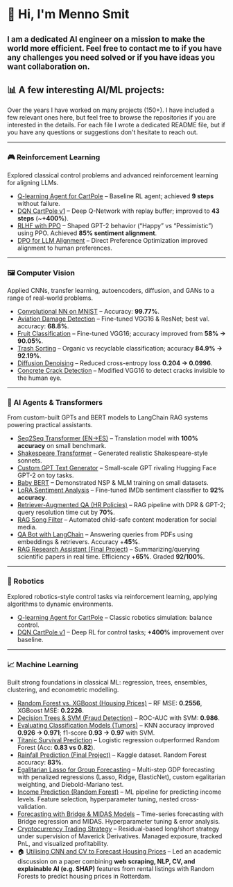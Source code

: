 # 👋 Hi, I'm Menno Smit
<sub>I am a dedicated AI engineer on a mission to make the world more efficient. Feel free to 
contact me to if you have any challenges you need solved or if you have ideas you want 
collaboration on.
---

## 📊 A few interesting AI/ML projects:
Over the years I have worked on many projects (150+). I have included a few relevant ones here, but feel 
free to browse the repositories if you are interested in the details. For each file I wrote a 
dedicated README file, but if you have any questions or suggestions don't hesitate to reach out.

---

### 🎮 Reinforcement Learning
Explored classical control problems and advanced reinforcement learning for aligning LLMs.

- [Q-learning Agent for CartPole](https://github.com/mennosmit-dev/AI-Engineer-Certificate/blob/main/03_Deep_Learning_with_Keras_and_TensorFlow/q_learning_agent_cartpole.py) – Baseline RL agent; achieved **9 steps** without failure.  
- [DQN CartPole v1](https://github.com/mennosmit-dev/AI-Engineer-Certificate/blob/main/03_Deep_Learning_with_Keras_and_TensorFlow/dqn_cartpolev1.py) – Deep Q-Network with replay buffer; improved to **43 steps** (~**+400%**).  
- [RLHF with PPO](https://github.com/mennosmit-dev/AI-Engineer-Certificate/blob/main/11_Generative_AI_Advance_Fine-Tuning_for_LLMs/rlhf_ppo_sentiment.py) – Shaped GPT-2 behavior (“Happy” vs “Pessimistic”) using PPO. Achieved **85% sentiment alignment**.  
- [DPO for LLM Alignment](https://github.com/mennosmit-dev/AI-Engineer-Certificate/blob/main/11_Generative_AI_Advance_Fine-Tuning_for_LLMs/dpo_llm_alignment.py) – Direct Preference Optimization improved alignment to human preferences.

---

### 🖼️ Computer Vision
Applied CNNs, transfer learning, autoencoders, diffusion, and GANs to a range of real-world problems.

- [Convolutional NN on MNIST](https://github.com/mennosmit-dev/AI-Engineer-Certificate/blob/main/02_Introduction_to_Neural_Networks/convolutionalnn_mnist) – Accuracy: **99.77%**.  
- [Aviation Damage Detection](https://github.com/mennosmit-dev/AI-Engineer-Certificate/blob/main/02_Introduction_to_Neural_Networks/aviation_damage) – Fine-tuned VGG16 & ResNet; best val. accuracy: **68.8%**.  
- [Fruit Classification](https://github.com/mennosmit-dev/AI-Engineer-Certificate/blob/main/03_Deep_Learning_with_Keras_and_TensorFlow/detecing_fruits) – Fine-tuned VGG16; accuracy improved from **58% → 90.05%**.  
- [Trash Sorting](https://github.com/mennosmit-dev/AI-Engineer-Certificate/blob/main/03_Deep_Learning_with_Keras_and_TensorFlow/trash_sorting) – Organic vs recyclable classification; accuracy **84.9% → 92.19%**.  
- [Diffusion Denoising](https://github.com/mennosmit-dev/AI-Engineer-Certificate/blob/main/03_Deep_Learning_with_Keras_and_TensorFlow/diffusion_denoise.py) – Reduced cross-entropy loss **0.204 → 0.0996**.  
- [Concrete Crack Detection](https://github.com/mennosmit-dev/AI-Engineer-Certificate/blob/main/06_Convolutional_Neural_Networks_with_Keras/concrete_vgg16.py) – Modified VGG16 to detect cracks invisible to the human eye.

---

### 🧠 AI Agents & Transformers
From custom-built GPTs and BERT models to LangChain RAG systems powering practical assistants.

- [Seq2Seq Transformer (EN→ES)](https://github.com/mennosmit-dev/AI-Engineer-Certificate/blob/main/02_Introduction_to_Neural_Networks/transformer_seq2seq_translation) – Translation model with **100% accuracy** on small benchmark.  
- [Shakespeare Transformer](https://github.com/mennosmit-dev/AI-Engineer-Certificate/blob/main/03_Deep_Learning_with_Keras_and_TensorFlow/shakespeare_transformer.py) – Generated realistic Shakespeare-style sonnets.  
- [Custom GPT Text Generator](https://github.com/mennosmit-dev/AI-Engineer-Certificate/blob/main/09_Building_Transformers_from_Scratch/gpt_text_generator.py) – Small-scale GPT rivaling Hugging Face GPT-2 on toy tasks.  
- [Baby BERT](https://github.com/mennosmit-dev/AI-Engineer-Certificate/blob/main/09_Building_Transformers_from_Scratch/baby_bert.py) – Demonstrated NSP & MLM training on small datasets.  
- [LoRA Sentiment Analysis](https://github.com/mennosmit-dev/AI-Engineer-Certificate/blob/main/10_Generative_AI_Fine-Tuning_LLMs/lora_sentiment_analysis.py) – Fine-tuned IMDb sentiment classifier to **92% accuracy**.  
- [Retriever-Augmented QA (HR Policies)](https://github.com/mennosmit-dev/AI-Engineer-Certificate/blob/main/12_Project_LangChain_RAG/rag_hr_policy_qa.py) – RAG pipeline with DPR & GPT-2; query resolution time cut by **70%**.  
- [RAG Song Filter](https://github.com/mennosmit-dev/AI-Engineer-Certificate/blob/main/12_Project_LangChain_RAG/rag_song_filter.py) – Automated child-safe content moderation for social media.  
- [QA Bot with LangChain](https://github.com/mennosmit-dev/AI-Engineer-Certificate/blob/main/13_Project_Generative_AI_Applications_with_RAG_and_LangChain/qa_bot_langchain.py) – Answering queries from PDFs using embeddings & retrievers. Accuracy +**45%**.  
- [RAG Research Assistant (Final Project)](https://github.com/mennosmit-dev/AI-Engineer-Certificate/blob/main/13_Project_Generative_AI_Applications_with_RAG_and_LangChain/rag_research_assistant) – Summarizing/querying scientific papers in real time. Efficiency +**65%**. Graded **92/100%**.

---

### 🤖 Robotics
Explored robotics-style control tasks via reinforcement learning, applying algorithms to dynamic environments.

- [Q-learning Agent for CartPole](https://github.com/mennosmit-dev/AI-Engineer-Certificate/blob/main/03_Deep_Learning_with_Keras_and_TensorFlow/q_learning_agent_cartpole.py) – Classic robotics simulation: balance control.  
- [DQN CartPole v1](https://github.com/mennosmit-dev/AI-Engineer-Certificate/blob/main/03_Deep_Learning_with_Keras_and_TensorFlow/dqn_cartpolev1.py) – Deep RL for control tasks; **+400%** improvement over baseline.  

---

### 📈 Machine Learning
Built strong foundations in classical ML: regression, trees, ensembles, clustering, and econometric modelling.

- [Random Forest vs. XGBoost (Housing Prices)](https://github.com/mennosmit-dev/AI-Engineer-Certificate/blob/main/01_Machine_Learning_with_Python/random__forests__xgboost.py) – RF MSE: **0.2556**, XGBoost MSE: **0.2226**.  
- [Decision Trees & SVM (Fraud Detection)](https://github.com/mennosmit-dev/AI-Engineer-Certificate/blob/main/01_Machine_Learning_with_Python/decision_tree_svm_ccfraud.py) – ROC-AUC with SVM: **0.986**.  
- [Evaluating Classification Models (Tumors)](https://github.com/mennosmit-dev/AI-Engineer-Certificate/blob/main/01_Machine_Learning_with_Python/evaluating_classification_models.py) – KNN accuracy improved **0.926 → 0.971**; f1-score **0.93 → 0.97** with SVM.  
- [Titanic Survival Prediction](https://github.com/mennosmit-dev/AI-Engineer-Certificate/blob/main/01_Machine_Learning_with_Python/practice_project) – Logistic regression outperformed Random Forest (Acc: **0.83 vs 0.82**).  
- [Rainfall Prediction (Final Project)](https://github.com/mennosmit-dev/AI-Engineer-Certificate/blob/main/01_Machine_Learning_with_Python/finalproject_ausweather_.py) – Kaggle dataset. Random Forest accuracy: **83%**.  
- [Egalitarian Lasso for Group Forecasting](https://github.com/mennosmit-dev/Econometric_Modelling/tree/main/Egalitarian_Lasso) – Multi-step GDP forecasting with penalized regressions (Lasso, Ridge, ElasticNet), custom egalitarian weighting, and Diebold-Mariano test.  
- [Income Prediction (Random Forest)](https://github.com/mennosmit-dev/Econometric_Modelling/tree/main/IncomePredictingRandomForest) – ML pipeline for predicting income levels. Feature selection, hyperparameter tuning, nested cross-validation.  
- [Forecasting with Bridge & MIDAS Models](https://github.com/mennosmit-dev/Econometric_Modelling/tree/main/Thesis_Nowcast) – Time-series forecasting with Bridge regression and MIDAS. Hyperparameter tuning & error analysis.  
- [Cryptocurrency Trading Strategy](https://github.com/mennosmit-dev/Econometric_Modelling/tree/main/Seminar_Cryptocurrency_Modelling) – Residual-based long/short strategy under supervision of Maverick Derivatives. Managed exposure, tracked PnL, and visualized profitability.  
- 🏠 [Utilising CNN and CV to Forecast Housing Prices](https://github.com/mennosmit-dev/Econometric_Modelling/blob/main/discussion_paper.pdf) – Led an academic discussion on a paper combining **web scraping, NLP, CV, and explainable AI (e.g. SHAP)** features from rental listings with Random Forests to predict housing prices in Rotterdam.
